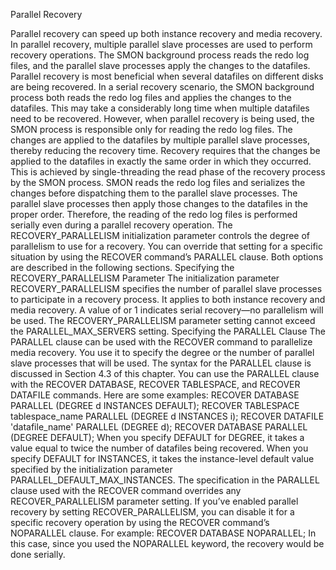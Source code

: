Parallel Recovery

Parallel recovery can speed up both instance recovery and media recovery. In parallel recovery, multiple parallel slave processes are used to perform recovery operations. The SMON background process reads the redo log files, and the parallel slave processes apply the changes to the datafiles. Parallel recovery is most beneficial when several datafiles on different disks are being recovered.
In a serial recovery scenario, the SMON background process both reads the redo log files and applies the changes to the datafiles. This may take a considerably long time when multiple datafiles need to be recovered. However, when parallel recovery is being used, the SMON process is responsible only for reading the redo log files. The changes are applied to the datafiles by multiple parallel slave processes, thereby reducing the recovery time.
Recovery requires that the changes be applied to the datafiles in exactly the same order in which they occurred. This is achieved by single-threading the read phase of the recovery process by the SMON process. SMON reads the redo log files and serializes the changes before dispatching them to the parallel slave processes. The parallel slave processes then apply those changes to the datafiles in the proper order. Therefore, the reading of the redo log files is performed serially even during a parallel recovery operation.
The RECOVERY_PARALLELISM initialization parameter controls the degree of parallelism to use for a recovery. You can override that setting for a specific situation by using the RECOVER command’s PARALLEL clause. Both options are described in the following sections.
Specifying the RECOVERY_PARALLELISM Parameter
The initialization parameter RECOVERY_PARALLELISM specifies the number of parallel slave processes to participate in a recovery process. It applies to both instance recovery and media recovery. A value of or 1 indicates serial recovery—no parallelism will be used. The RECOVERY_PARALLELISM parameter setting cannot exceed the PARALLEL_MAX_SERVERS setting.
Specifying the PARALLEL Clause
The PARALLEL clause can be used with the RECOVER command to parallelize media recovery. You use it to specify the degree or the number of parallel slave processes that will be used. The syntax for the PARALLEL clause is discussed in Section 4.3 of this chapter. You can use the PARALLEL clause with the RECOVER DATABASE, RECOVER TABLESPACE, and RECOVER DATAFILE commands. Here are some examples:
RECOVER DATABASE PARALLEL (DEGREE d INSTANCES DEFAULT);
RECOVER TABLESPACE tablespace_name PARALLEL (DEGREE d INSTANCES i);
RECOVER DATAFILE 'datafile_name' PARALLEL (DEGREE d);
RECOVER DATABASE PARALLEL (DEGREE DEFAULT);
When you specify DEFAULT for DEGREE, it takes a value equal to twice the number of datafiles being recovered. When you specify DEFAULT for INSTANCES, it takes the instance-level default value specified by the initialization parameter PARALLEL_DEFAULT_MAX_INSTANCES.
The specification in the PARALLEL clause used with the RECOVER command overrides any RECOVER_PARALLELISM parameter setting. If you’ve enabled parallel recovery by setting RECOVER_PARALLELISM, you can disable it for a specific recovery operation by using the RECOVER command’s NOPARALLEL clause. For example:
RECOVER DATABASE NOPARALLEL;
In this case, since you used the NOPARALLEL keyword, the recovery would be done serially.